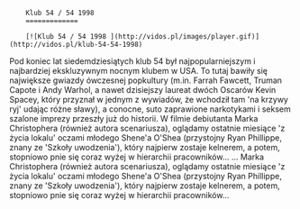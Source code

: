 
        Klub 54 / 54 1998 
        =============
        
        [![Klub 54 / 54 1998 ](http://vidos.pl/images/player.gif)](http://vidos.pl/klub-54-54-1998)
        
        
 Pod koniec lat siedemdziesiątych klub 54 był najpopularniejszym i najbardziej ekskluzywnym nocnym klubem w USA. To tutaj bawiły się największe gwiazdy ówczesnej popkultury (m.in. Farrah Fawcett, Truman Capote i Andy Warhol, a nawet dzisiejszy laureat dwóch Oscarów Kevin Spacey, który przyznał w jednym z wywiadów, że wchodził tam 'na krzywy ryj' udając różne sławy), a conocne, suto zaprawione narkotykami i seksem szalone imprezy przeszły już do historii. W filmie debiutanta Marka Christophera (również autora scenariusza), oglądamy ostatnie miesiące 'z życia lokalu' oczami młodego Shene'a O'Shea (przystojny Ryan Phillippe, znany ze 'Szkoły uwodzenia'), który najpierw zostaje kelnerem, a potem, stopniowo pnie się coraz wyżej w hierarchii pracowników...   ... Marka Christophera (również autora scenariusza), oglądamy ostatnie miesiące 'z życia lokalu' oczami młodego Shene'a O'Shea (przystojny Ryan Phillippe, znany ze 'Szkoły uwodzenia'), który najpierw zostaje kelnerem, a potem, stopniowo pnie się coraz wyżej w hierarchii pracowników...
    